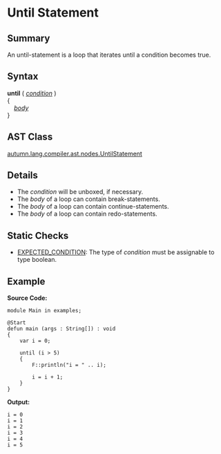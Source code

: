 # Until Statement

## Summary

An until-statement is a loop that iterates until a condition becomes true.

## Syntax

<div class="syntax">
<b>until</b> ( <i><a href="Expression.md">condition</a></i> )<br>
{<br>
&nbsp;&nbsp;&nbsp;&nbsp;<i><a href="Statement.md">body</a></i><br>
}<br>
</div>

## AST Class

[autumn.lang.compiler.ast.nodes.UntilStatement](https://www.mackenziehigh.com/autumn/javadoc/autumn/lang/compiler/ast/nodes/UntilStatement.html)

## Details

+ The <i>condition</i> will be unboxed, if necessary.
+ The <i>body</i> of a loop can contain break-statements.
+ The <i>body</i> of a loop can contain continue-statements.
+ The <i>body</i> of a loop can contain redo-statements.

## Static Checks

+ [EXPECTED_CONDITION](https://www.mackenziehigh.com/autumn/javadoc/autumn/lang/compiler/errors/ErrorCode.html#EXPECTED_CONDITION): The type of <i><i>condition</i></i> must be assignable to type boolean.

## Example

**Source Code:**

```plain
module Main in examples;

@Start
defun main (args : String[]) : void
{
    var i = 0;

    until (i > 5)
    {
        F::println("i = " .. i);

        i = i + 1;
    }
}
```

**Output:**

```plain
i = 0
i = 1
i = 2
i = 3
i = 4
i = 5
```

